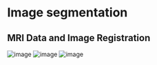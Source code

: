 # Image segmentation

## MRI Data and Image Registration
![image](https://github.com/anjiladhikari/AI-for-medical/assets/21165474/50273a21-fd2a-4dd1-9774-248e50df1c96)
![image](https://github.com/anjiladhikari/AI-for-medical/assets/21165474/90f75df8-ee92-4b9c-aa24-984499fe5b3b)
![image](https://github.com/anjiladhikari/AI-for-medical/assets/21165474/a625361b-3f72-4264-9b19-076a1d776b62)


